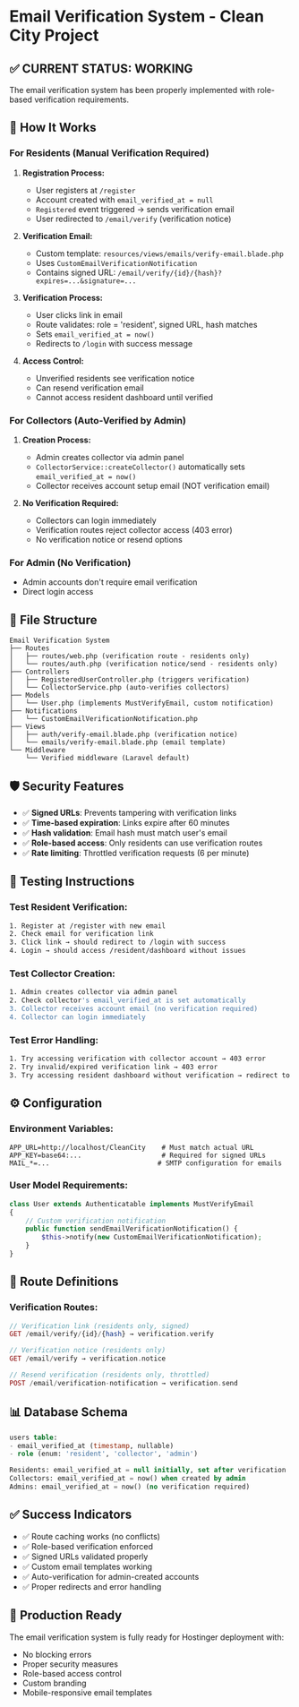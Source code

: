 # Email Verification System - Clean City Project

## ✅ **CURRENT STATUS: WORKING**

The email verification system has been properly implemented with role-based verification requirements.

## 🔄 **How It Works**

### **For Residents (Manual Verification Required)**

1. **Registration Process:**
   - User registers at `/register`
   - Account created with `email_verified_at = null`
   - `Registered` event triggered → sends verification email
   - User redirected to `/email/verify` (verification notice)

2. **Verification Email:**
   - Custom template: `resources/views/emails/verify-email.blade.php`
   - Uses `CustomEmailVerificationNotification`
   - Contains signed URL: `/email/verify/{id}/{hash}?expires=...&signature=...`

3. **Verification Process:**
   - User clicks link in email
   - Route validates: role = 'resident', signed URL, hash matches
   - Sets `email_verified_at = now()`
   - Redirects to `/login` with success message

4. **Access Control:**
   - Unverified residents see verification notice
   - Can resend verification email
   - Cannot access resident dashboard until verified

### **For Collectors (Auto-Verified by Admin)**

1. **Creation Process:**
   - Admin creates collector via admin panel
   - `CollectorService::createCollector()` automatically sets `email_verified_at = now()`
   - Collector receives account setup email (NOT verification email)

2. **No Verification Required:**
   - Collectors can login immediately
   - Verification routes reject collector access (403 error)
   - No verification notice or resend options

### **For Admin (No Verification)**

- Admin accounts don't require email verification
- Direct login access

## 📁 **File Structure**

```
Email Verification System
├── Routes
│   ├── routes/web.php (verification route - residents only)
│   └── routes/auth.php (verification notice/send - residents only)
├── Controllers
│   ├── RegisteredUserController.php (triggers verification)
│   └── CollectorService.php (auto-verifies collectors)
├── Models
│   └── User.php (implements MustVerifyEmail, custom notification)
├── Notifications
│   └── CustomEmailVerificationNotification.php
├── Views
│   ├── auth/verify-email.blade.php (verification notice)
│   └── emails/verify-email.blade.php (email template)
└── Middleware
    └── Verified middleware (Laravel default)
```

## 🛡️ **Security Features**

- ✅ **Signed URLs**: Prevents tampering with verification links
- ✅ **Time-based expiration**: Links expire after 60 minutes
- ✅ **Hash validation**: Email hash must match user's email
- ✅ **Role-based access**: Only residents can use verification routes
- ✅ **Rate limiting**: Throttled verification requests (6 per minute)

## 🧪 **Testing Instructions**

### **Test Resident Verification:**
```bash
1. Register at /register with new email
2. Check email for verification link
3. Click link → should redirect to /login with success
4. Login → should access /resident/dashboard without issues
```

### **Test Collector Creation:**
```bash
1. Admin creates collector via admin panel
2. Check collector's email_verified_at is set automatically
3. Collector receives account email (no verification required)
4. Collector can login immediately
```

### **Test Error Handling:**
```bash
1. Try accessing verification with collector account → 403 error
2. Try invalid/expired verification link → 403 error
3. Try accessing resident dashboard without verification → redirect to notice
```

## ⚙️ **Configuration**

### **Environment Variables:**
```env
APP_URL=http://localhost/CleanCity    # Must match actual URL
APP_KEY=base64:...                    # Required for signed URLs
MAIL_*=...                           # SMTP configuration for emails
```

### **User Model Requirements:**
```php
class User extends Authenticatable implements MustVerifyEmail
{
    // Custom verification notification
    public function sendEmailVerificationNotification() {
        $this->notify(new CustomEmailVerificationNotification);
    }
}
```

## 🔧 **Route Definitions**

### **Verification Routes:**
```php
// Verification link (residents only, signed)
GET /email/verify/{id}/{hash} → verification.verify

// Verification notice (residents only)
GET /email/verify → verification.notice

// Resend verification (residents only, throttled)
POST /email/verification-notification → verification.send
```

## 📊 **Database Schema**

```sql
users table:
- email_verified_at (timestamp, nullable)
- role (enum: 'resident', 'collector', 'admin')

Residents: email_verified_at = null initially, set after verification
Collectors: email_verified_at = now() when created by admin  
Admins: email_verified_at = now() (no verification required)
```

## ✅ **Success Indicators**

- ✅ Route caching works (no conflicts)
- ✅ Role-based verification enforced
- ✅ Signed URLs validated properly
- ✅ Custom email templates working
- ✅ Auto-verification for admin-created accounts
- ✅ Proper redirects and error handling

## 🚀 **Production Ready**

The email verification system is fully ready for Hostinger deployment with:
- No blocking errors
- Proper security measures
- Role-based access control
- Custom branding
- Mobile-responsive email templates
